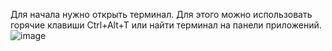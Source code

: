 Для начала нужно открыть терминал. Для этого можно использовать горячие клавиши Ctrl+Alt+T или найти терминал на панели приложений.
![image](https://github.com/user-attachments/assets/7fa99c40-727f-4437-922c-d596e87a44b3)

